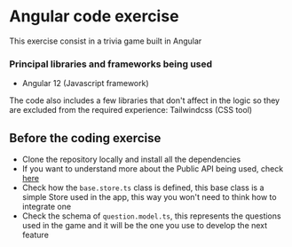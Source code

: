 # Angular code exercise
This exercise consist in a trivia game built in Angular

### Principal libraries and frameworks being used
- Angular 12 (Javascript framework)

The code also includes a few libraries that don't affect in the logic so they are excluded from the required experience: Tailwindcss (CSS tool)

## Before the coding exercise
- Clone the repository locally and install all the dependencies
- If you want to understand more about the Public API being used, check [here](https://opentdb.com/)
- Check how the `base.store.ts` class is defined, this base class is a simple Store used in the app, this way you won't need to think how to integrate one
- Check the schema of `question.model.ts`, this represents the questions used in the game and it will be the one you use to develop the next feature
